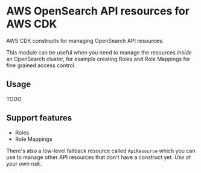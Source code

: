# AWS OpenSearch API resources for AWS CDK

AWS CDK constructs for managing OpenSearch API resources.

This module can be useful when you need to manage the resources _inside_ an OpenSearch cluster, for example creating
Roles and Role Mappings for fine grained access control.

## Usage

TODO

## Support features

- Roles
- Role Mappings

There's also a low-level fallback resource called `ApiResource` which you can use to manage other API resources that
don't have a construct yet. _Use at your own risk_.